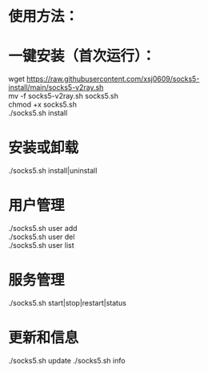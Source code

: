 # 使用方法：

# 一键安装（首次运行）：

wget https://raw.githubusercontent.com/xsj0609/socks5-install/main/socks5-v2ray.sh<br>
mv -f socks5-v2ray.sh socks5.sh<br>
chmod +x socks5.sh<br>
./socks5.sh install

# 安装或卸载
./socks5.sh install|uninstall<br>

# 用户管理
./socks5.sh user add <username> <password><br>
./socks5.sh user del <username><br>
./socks5.sh user list

# 服务管理
./socks5.sh start|stop|restart|status

# 更新和信息
./socks5.sh update
./socks5.sh info



